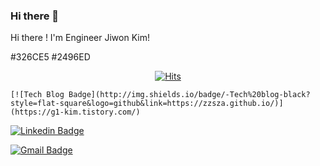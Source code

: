### Hi there 👋

Hi there ! I'm Engineer Jiwon Kim!


#326CE5
#2496ED
<!--
**goodday-g1/goodday-g1** is a ✨ _special_ ✨ repository because its `README.md` (this file) appears on your GitHub profile.

Here are some ideas to get you started:

- 🔭 I’m currently working on ...
- 🌱 I’m currently learning ...
- 👯 I’m looking to collaborate on ...
- 🤔 I’m looking for help with ...
- 💬 Ask me about ...
- 📫 How to reach me: ...
- 😄 Pronouns: ...
- ⚡ Fun fact: ...
-->


  <div align=center>
	
  [![Hits](https://hits.seeyoufarm.com/api/count/incr/badge.svg?url=https%3A%2F%2Fgithub.com%2Fzzsza)](https://hits.seeyoufarm.com) 
	
  </div>
  
    [![Tech Blog Badge](http://img.shields.io/badge/-Tech%20blog-black?style=flat-square&logo=github&link=https://zzsza.github.io/)](https://g1-kim.tistory.com/)
	
  [![Linkedin Badge](https://img.shields.io/badge/-LinkedIn-blue?style=flat-square&logo=Linkedin&logoColor=white&link=https://www.linkedin.com/in/seong-yun-byeon-8183a8113/)](https://www.linkedin.com/in/jiwon-kim-73816b203/)
	
  [![Gmail Badge](https://img.shields.io/badge/Gmail-d14836?style=flat-square&logo=Gmail&logoColor=white&link=mailto:jwdalnim@gmail.com)](mailto:jwdalnim@gmail.com)
	
